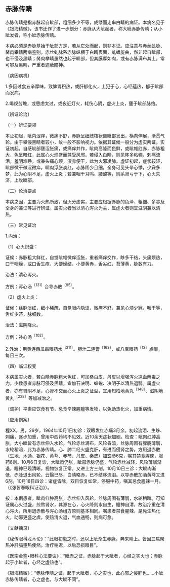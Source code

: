 ## 赤脉传睛

赤脉传睛是指赤脉起自眦部，粗细多少不等，成缕而走串白睛的病证。本病名见于《银海精微》，该书还作了进一步划分：赤脉从大眦起者，称大眦赤脉传睛；从小眦发者，称小眦赤脉传睛。

本病必须是赤脉基始于眦部方是，若从它处而起，则非本证。应注意与赤丝虬脉、胬肉攀睛两病鉴别。赤丝虬脉系赤脉纵横于白睛表面，虬蟠旋曲，然非起自眦部，也不侵及黑睛；胬肉攀睛虽然也起于眦部，但其膜厚如肉，或有赤脉满布其上，常可攀及黑睛，严重者遮蔽瞳神。

〔病因病机〕

1.多因过食五辛厚味，致脾胃积热，或肝郁化火，上犯于心，心经蕴热，郁于眦部而发病。

2.竭视劳瞻，或思虑太过，或夜近灯火，耗伤心阴，虚火上炎，壅于眦部脉络。

〔辨证论治〕

（一）辨证要领

本证初起，眦内涩痒，微痛不舒，赤脉呈细歧枝状自眦部发出，横向伸展，渐贯气轮。由于攀侵黑睛者较小，故一般不影响视力。依据其证候一般分为虚实两证。实证初起，自感眦部壅涩胀痛，或痛痒并作，眦肉高隆而色鲜，或眦帷红赤，赤脉粗大，色呈暗红，此属心火炽盛而兼受风邪。若侵入白睛，则见眵多粘稠，刺痛流泪，羞明难睁，或兼头痛心烦，溲赤便干，此为火邪凌肺。虚证初起，症状较轻，眦部微干微涩微痒，眦肉浮胀淡红，赤脉稀少且细，全身可见头晕心悸，少寐多梦，此为心阴不足，虚火上炎；若兼咽干耳鸣、腰酸等，则系肾亏于下，心火失济，上攻眦部。

（二）论治要点

本病之因，主要为火热所致，但火分虚实，主要应根据赤脉的色泽、粗细、多寡及全身的兼证等进行辨证。属实火者当以清心泻火为主，属虚火者则宜滋阴兼以清热。

（三）常见证治

1.内治：

（1）心火炽盛：

证候：赤脉粗大鲜红，自觉眦帷微痒涩胀，重者痛痒交作，眵多干结，头痛烦热，口干咽燥，或口舌生疮，大便燥结，小便黄赤，舌尖红，苔薄黄，脉数有力。

治法：清心泻火。

方例：泻心汤<sup>〔131〕</sup>合导赤散<sup>〔95〕</sup>。

（2）虚火上炎：

证候：丝脉淡红，细小稀疏，自觉眼内隐涩，微痒不舒，兼见心烦少寐，咽干等，舌红少苔，脉细数。

治法：滋阴降火。

方例：补心汤<sup>〔102〕</sup>。

2.外治：用黄连西瓜霜眼药水<sup>〔211〕</sup>。胆汁二连膏<sup>〔163〕</sup>、或八宝眼药<sup>〔12〕</sup>点眼，每日三次。

（四）临证权变

本病属实火者，若白睛赤脉粗大色红，可加桑白皮、丹皮以增强泻火凉血解毒之力。少数患者赤脉可侵及黑睛，宜加石决明、蝉蜕、决明子以清热退翳。属虚火者，亦有肾阴不足，心肾不交而心火上炎之证型，宜用知柏地黄丸<sup>〔148〕</sup>、滋阴地黄丸<sup>〔228〕</sup>等加减治之。

〔调护〕平素应饮食有节，忌食辛辣腥膻等发物，以免助热化火，加重病情。

〔应用例案〕

程XX，男，29岁，1964年10月1日初诊：双眼发红赤痛3月余。初起流泪、生眵、刺痛，逐步加重，曾用中西药均不见效。近10余天症状加剧。检查：眦肉红肿高胀，大小眦皆有赤丝伸入水轮，气轮赤丝满布，风轮昏暗，丝脉周围有朦胧薄翳，水轮稍暗，此为赤脉传睛。心、肺二经火盛克肝，有进而侵肾之势。方用退赤散（生地、木通、银花、黄芩、赤芍、丹皮、秦皮）加玄参6克，嘱其禁食腥辣，服药6剂。10月6日复诊，大眦肉仍胀，眦部赤脉仍盛，气轮赤丝减轻，风轮薄翳渐退，瞳神已现清晰，视物恢复正常。又进上方三剂。10月10日三诊：大眦肉渐低，赤脉退出风轮，云翳已尽，白睛略赤，已不结眵流泪。以导赤散加酒黄芩又进6剂。10月18日四诊：诸症皆除，双目恢复如常，停服中药，嘱其忌食腥辣一月。（《张皆春眼科证治》）。

按：本例患者，眦肉红肿高胀，赤丝伸入风轮，丝脉周围有薄翳，水轮稍暗。可知证属心火过盛，煎熬肾水，其源在心，心火降则水自生，瞳神自清，故治疗重在清心泻火，所用退赤散与泻心汤组方原则基本相同。嘱患者禁食腥辣，是免生热化火，助邪更盛之虞，使热清火退，气血通畅，则病可愈。

〔文献摘录〕

《秘传眼科龙木论》：“此眼初患之时，还以上眦渐生赤脉，奔来睛上。皆因三焦聚热冲肝膈壅热使然。治疗稍迟，以后恐损眼目”。

《医宗金鉴•眼科心法要诀》：“眦赤之证，赤脉起于大眦者，心经之实火也；赤脉起于小眦者，心经之虚热也”。

《银海精微》：“赤脉传睛之证，起于大眦者，心之实也，此心邪之侵肝也……小眦赤脉传睛者，心之虚也，与大眦不同”。
